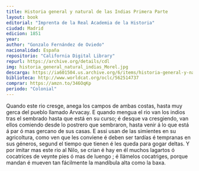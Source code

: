 ```yaml
---
title: Historia general y natural de las Indias Primera Parte
layout: book
editorial: "Imprenta de la Real Academia de la Historia"
ciudad: Madrid
edicion: 1851
year: 
author: "Gonzalo Fernández de Oviedo"
nacionalidad: España
repositorio: "California Digital Library"
repurl: https://archive.org/details/cdl
img: historia_general_natural_indias_Morel.jpg
descarga: https://ia601504.us.archive.org/6/items/historia-general-y-natural-de-las-indias/Historia%20general%20y%20natural%20de%20las%20Indias.pdf
biblioteca: http://www.worldcat.org/oclc/562514737
comprar: https://amzn.to/346OqKp
periodo: "Colonial"
---
```

 
Quando este rio cresge, anega los campos de ambas costas, hasta muy gerca del pueblo llamado Arvacay. E quando mengua el rio van los indios tras el sembrado hasta que está en su curso; é desque va cresgiendo, van ellos comiendo desde lo postrero que sembraron, hasta venir á lo que está á par ó mas gercano de sus casas. E assi usan de las simientes en su agricoltura, como ven que les conviene é deben ser tardías é tempranas en sus géneros, segund el tiempo que tienen é les queda para gogar deltas. Y por imitar mas este rio al Nilo, se crian é hay en él muchos lagartos ó cocatrices de veynte pies ó mas de luengo ; é llámelos cocatriges, porque mandan é mueven tan fácilmente la mandíbula alta como la baxa.

